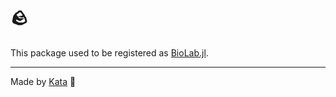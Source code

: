 # 🪨

This package used to be registered as [BioLab.jl](https://docs.juliahub.com/BioLab/DRovL/0.11.28).

---

Made by [Kata](https://github.com/KwatMDPhD/Kata.jl) 🥋
